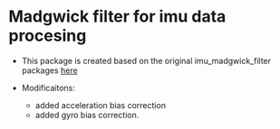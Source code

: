 # Madgwick filter for imu data procesing
- This package is created based on the original imu_madgwick_filter packages [here](https://github.com/CCNYRoboticsLab/imu_tools)

- Modificaitons:
    - added acceleration bias correction
    - added gyro bias correction.
